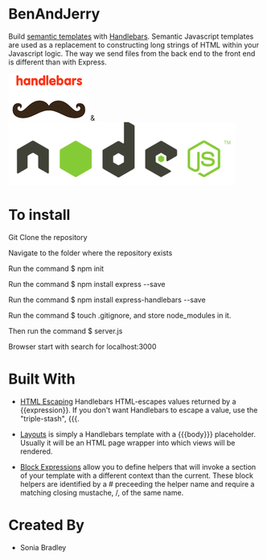 # BenAndJerry
Build [semantic templates](https://www.martin-brennan.com/semantic-templates-with-mustache-js-and-handlebars-js/) with [Handlebars](https://learn.co/lessons/node-js-intro-to-handlebars).  Semantic Javascript templates are used as a replacement to constructing long strings of HTML within your Javascript logic.  The way we send files from the back end to the front end is different than with Express.

![](hbs.png)    &    ![](node.png)

# To install
Git Clone the repository

Navigate to the folder where the repository exists

Run the command $ npm init

Run the command $ npm install express --save

Run the command $ npm install express-handlebars --save

Run the command $ touch .gitignore, and store node_modules in it.

Then run the command $ server.js

Browser start with search for localhost:3000 

# Built With
* [HTML Escaping](https://handlebarsjs.com/) Handlebars HTML-escapes values returned by a {{expression}}. If you don't want Handlebars to escape a value, use the "triple-stash", {{{.

* [Layouts]() is simply a Handlebars template with a {{{body}}} placeholder. Usually it will be an HTML page wrapper into which views will be rendered.

* [Block Expressions](https://handlebarsjs.com/) allow you to define helpers that will invoke a section of your template with a different context than the current. These block helpers are identified by a # preceeding the helper name and require a matching closing mustache, /, of the same name.

# Created By
* Sonia Bradley